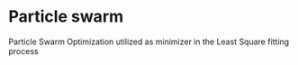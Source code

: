 # Particle swarm
Particle Swarm Optimization utilized as minimizer in the Least Square fitting process
